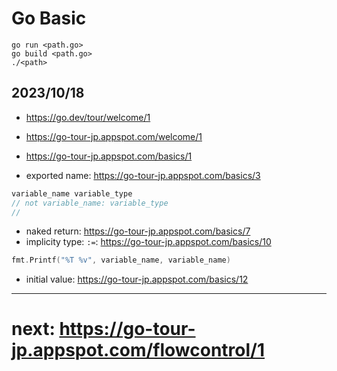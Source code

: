 # Go Basic

```
go run <path.go>
go build <path.go>
./<path>
```

## 2023/10/18
- https://go.dev/tour/welcome/1
- https://go-tour-jp.appspot.com/welcome/1

- https://go-tour-jp.appspot.com/basics/1
- exported name: https://go-tour-jp.appspot.com/basics/3

```go
variable_name variable_type
// not variable_name: variable_type
// 
```
- naked return: https://go-tour-jp.appspot.com/basics/7
- implicity type: `:=`: https://go-tour-jp.appspot.com/basics/10

```go
fmt.Printf("%T %v", variable_name, variable_name)
```
- initial value: https://go-tour-jp.appspot.com/basics/12

---

# next: https://go-tour-jp.appspot.com/flowcontrol/1
